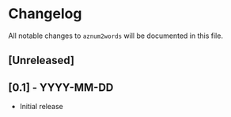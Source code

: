 # Changelog

All notable changes to `aznum2words` will be documented in this file.

## [Unreleased]

## [0.1] - YYYY-MM-DD
- Initial release

